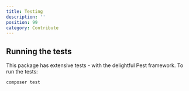 ```yaml
---
title: Testing
description: ''
position: 99
category: Contribute
---
```


## Running the tests
This package has extensive tests - with the delightful Pest framework. To run the tests:
``` bash
composer test
```
